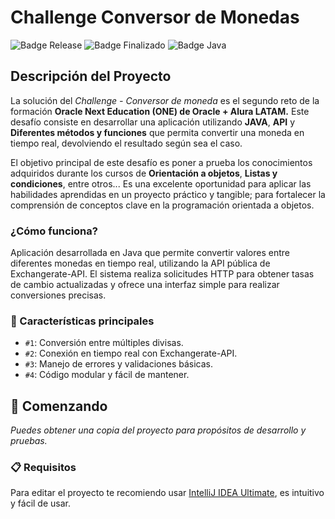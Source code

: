 # Challenge Conversor de Monedas

![Badge Release](https://img.shields.io/badge/Release%20Date:-Mayo-green)
![Badge Finalizado](https://img.shields.io/badge/Status:-Finalizado-blue)
![Badge Java](https://img.shields.io/badge/Java-blue)

## Descripción del Proyecto

La solución del *Challenge - Conversor de moneda* es el segundo reto de la formación **Oracle Next Education (ONE) de Oracle + Alura LATAM.** Este desafío consiste en desarrollar una aplicación utilizando **JAVA**, **API** y **Diferentes métodos y funciones** que permita convertir una moneda en tiempo real, devolviendo el resultado según sea el caso.

El objetivo principal de este desafío es poner a prueba los conocimientos adquiridos durante los cursos de **Orientación a objetos**, **Listas y condiciones**, entre otros... Es una excelente oportunidad para aplicar las habilidades aprendidas en un proyecto práctico y tangible; para fortalecer la comprensión de conceptos clave en la programación orientada a objetos.

### ¿Cómo funciona?

Aplicación desarrollada en Java que permite convertir valores entre diferentes monedas en tiempo real, utilizando la API pública de Exchangerate-API. El sistema realiza solicitudes HTTP para obtener tasas de cambio actualizadas y ofrece una interfaz simple para realizar conversiones precisas.

### 🔧 Características principales

- `#1`: Conversión entre múltiples divisas.
- `#2`: Conexión en tiempo real con Exchangerate-API.
- `#3`: Manejo de errores y validaciones básicas.
- `#4`: Código modular y fácil de mantener.

## 🚀 Comenzando

_Puedes obtener una copia del proyecto para propósitos de desarrollo y pruebas._

### 📋 Requisitos

Para editar el proyecto te recomiendo usar [IntelliJ IDEA Ultimate]([https://code.visualstudio.com/](https://www.jetbrains.com/es-es/idea/download)), es intuitivo y fácil de usar.
	
		
		
